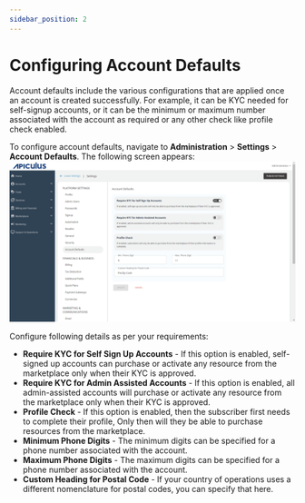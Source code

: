 ```yaml
---
sidebar_position: 2
---
```

# Configuring Account Defaults

Account defaults include the various configurations that are applied once an account is created successfully. For example, it can be KYC needed for self-signup accounts, or it can be the minimum or maximum number associated with the account as required or any other check like profile check enabled. 

To configure account defaults, navigate to **Administration** > **Settings** > **Account Defaults**. The following screen appears:
![config account details](img/configaccountdetails.png)

Configure following details as per your requirements:
- **Require KYC for Self Sign Up Accounts** - If this option is enabled, self-signed up accounts can purchase or activate any resource from the marketplace only when their KYC is approved.
- **Require KYC for Admin Assisted Accounts** - If this option is enabled, all admin-assisted accounts will purchase or activate any resource from the marketplace only when their KYC is approved.
- **Profile Check** - If this option is enabled, then the subscriber first needs to complete their profile, Only then will they be able to purchase resources from the marketplace.
- **Minimum Phone Digits** - The minimum digits can be specified for a phone number associated with the account.
- **Maximum Phone Digits** - The maximum digits can be specified for a phone number associated with the account.
- **Custom Heading for Postal Code** - If your country of operations uses a different nomenclature for postal codes, you can specify that here.


